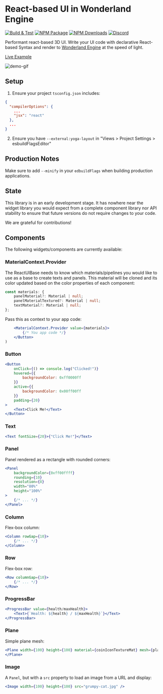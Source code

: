 # React-based UI in Wonderland Engine

[![Build & Test](https://github.com/WonderlandEngine/wonderland-react-ui/actions/workflows/npm-build.yml/badge.svg)](https://github.com/WonderlandEngine/wonderland-react-ui/actions/workflows/npm-build.yml)
[![NPM Package][npm]](https://www.npmjs.com/package/@wonderlandengine/react-ui)
[![NPM Downloads][npm-downloads]](https://img.shields.io/npm/dw/@wonderlandengine/react-ui)
[![Discord][discord]](https://discord.wonderlandengine.com)

Performant react-based 3D UI. Write your UI code with declarative React-based Syntax and render to
[Wonderland Engine](https://wonderlandengine.com/) at the speed of light.

[Live Example](https://wonderlandengine.github.io/wonderland-react-ui)

![demo-gif](https://github.com/WonderlandEngine/wonderland-react-ui/blob/main/images/react-ui-image-small.gif)

## Setup

1. Ensure your project `tsconfig.json` includes:
```json
{
  "compilerOptions": {
    ...
    "jsx": "react"
  },
  ...
}
```
2. Ensure you have `--external:yoga-layout` in "Views > Project Settings > esbuildFlagsEditor"


## Production Notes

Make sure to add `--minify` in your `edbuildFlags` when building production applications.

## State

This library is in an early development stage. It has nowhere near the widget library you would expect from
a complete component library nor API stability to ensure that future versions do not require changes to your code.

We are grateful for contributions!

## Components

The following widgets/components are currently available:

### MaterialContext.Provider

The ReactUIBase needs to know which materials/pipelines you would like to use as a base to create texts and panels.
This material will be cloned and its color updated based on the color properties of each component:

```ts
const materials: {
    panelMaterial?: Material | null;
    panelMaterialTextured?: Material | null;
    textMaterial?: Material | null;
};
```

Pass this as context to your app code:

```jsx
    <MaterialContext.Provider value={materials}>
        {/* You app code */}
    </Button>
)
```

### Button

```jsx
<Button
    onClick={() => console.log("Clicked!")}
    hovered={{
        backgroundColor: 0xff0000ff
    }}
    active={{
        backgroundColor: 0x00ff00ff
    }}
    padding={20}
>
    <Text>Click Me!</Text>
</Button>
```

### Text

```jsx
<Text fontSize={20}>{"Click Me!"}</Text>
```

### Panel

Panel rendered as a rectangle with rounded corners:

```jsx
<Panel
    backgroundColor={0xff00ffff}
    rounding={10}
    resolution={8}
    width="80%"
    height="100%"
>
    {/* ... */}
</Panel>
```

### Column

Flex-box column:

```jsx
<Column rowGap={10}>
    {/* ... */}
</Column>
```

### Row

Flex-box row:

```jsx
<Row columnGap={10}>
    {/* ... */}
</Row>
```

### ProgressBar

```jsx
<ProgressBar value={health/maxHealth}>
    <Text>{`Health: ${health} / ${maxHealth}`}</Text>
</ProgressBar>
```

### Plane

Simple plane mesh:

```jsx
<Plane width={100} height={100} material={coinIconTextureMat} mesh={planeMesh}>
</Plane>
```

### Image

A `Panel`, but with a `src` property to load an image from a URL and display:

```jsx
<Image width={100} height={100} src="grumpy-cat.jpg" />
```

[npm]: https://img.shields.io/npm/v/@wonderlandengine/react-ui
[npm-downloads]: https://img.shields.io/npm/dw/@wonderlandengine/react-ui
[discord]: https://img.shields.io/discord/669166325456699392
